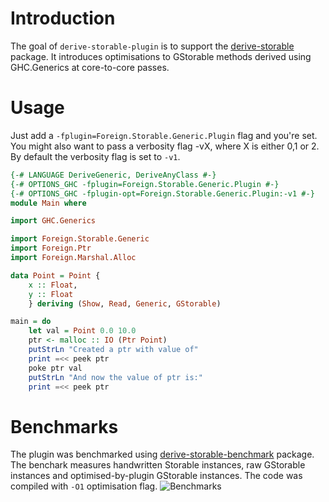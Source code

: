 # Introduction

The goal of `derive-storable-plugin` is to support the [derive-storable](http://hackage.haskell.org/package/derive-storable) package. It introduces optimisations to GStorable methods derived using GHC.Generics at core-to-core passes. 

# Usage

Just add a `-fplugin=Foreign.Storable.Generic.Plugin` flag and you're set. You might also want to pass a verbosity flag -vX, where X is either 0,1 or 2. By default the verbosity flag is set to `-v1`. 


```haskell
{-# LANGUAGE DeriveGeneric, DeriveAnyClass #-}
{-# OPTIONS_GHC -fplugin=Foreign.Storable.Generic.Plugin #-}
{-# OPTIONS_GHC -fplugin-opt=Foreign.Storable.Generic.Plugin:-v1 #-} 
module Main where

import GHC.Generics

import Foreign.Storable.Generic
import Foreign.Ptr
import Foreign.Marshal.Alloc

data Point = Point {
    x :: Float,
    y :: Float
    } deriving (Show, Read, Generic, GStorable)

main = do
    let val = Point 0.0 10.0
    ptr <- malloc :: IO (Ptr Point)
    putStrLn "Created a ptr with value of"
    print =<< peek ptr
    poke ptr val
    putStrLn "And now the value of ptr is:"
    print =<< peek ptr
```

# Benchmarks

The plugin was benchmarked using [derive-storable-benchmark](https://www.github.com/mkloczko/derive-storable-benchmark/tree/plugin) package. The benchark measures handwritten Storable instances, raw GStorable instances and optimised-by-plugin GStorable instances. The code was compiled with `-O1` optimisation flag.
![Benchmarks](https://raw.githubusercontent.com/mkloczko/derive-storable-plugin/images/benchmarks/O1.png)
